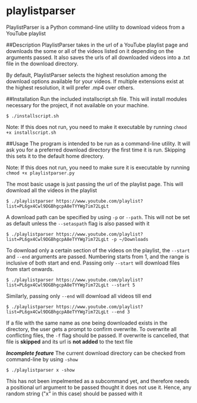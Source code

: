 # playlistparser
PlaylistParser is a Python command-line utility to download videos from a YouTube playlist 

##Description
PlaylistParser takes in the url of a YouTube playlist page and downloads the some or all of the videos listed on it depending on the arguments passed. It also saves the urls of all downloaded videos into a .txt file in the download directory.

By default, PlaylistParser selects the highest resolution among the download options available for your videos. If multiple extensions exist at the highest resolution, it will prefer .mp4 over others.

##Installation
Run the included installscript.sh file. This will install modules necessary for the project, if not available on your machine.
```
$ ./installscript.sh
```
Note: If this does not run, you need to make it executable by running `chmod +x installscript.sh`

##Usage
The program is intended to be run as a command-line utility. It will ask you for a preferred download directory the first time it is run. Skipping this sets it to the default home directory.

Note: If this does not run, you need to make sure it is executable by running `chmod +x playlistparser.py`

The most basic usage is just passing the url of the playlist page. This will download all the videos in the playlist
```
$ ./playlistparser https://www.youtube.com/playlist?list=PL6gx4Cwl9DGBhgcpA8eTYYWg7im72LgLt
```

A download path can be specified by using `-p` or `--path`. This will not be set as default unless the `--setaspath` flag is also passed with it
```
$ ./playlistparser https://www.youtube.com/playlist?list=PL6gx4Cwl9DGBhgcpA8eTYYWg7im72LgLt -p ~/Downloads
```
To download only a certain section of the videos on the playlist, the `--start` and `--end` arguments are passed. Numbering starts from 1, and the range is inclusive of both start and end.
Passing only `--start` will download files from start onwards.
```
$ ./playlistparser https://www.youtube.com/playlist?list=PL6gx4Cwl9DGBhgcpA8eTYYWg7im72LgLt --start 5
```
Similarly, passing only `--end` will download all videos till end
```
$ ./playlistparser https://www.youtube.com/playlist?list=PL6gx4Cwl9DGBhgcpA8eTYYWg7im72LgLt --end 3
```

If a file with the same name as one being downloaded exists in the directory, the user gets a prompt to confirm overwrite. To overwrite all conflicting files, the `-f` flag should be passed. If overwrite is cancelled, that file is **skipped** and its url is **not added** to the text file

**_Incomplete feature_** The current download directory can be checked from command-line by using `-show`
```
$ ./playlistparser x -show
```
This has not been impelmented as a subcommand yet, and therefore needs a positional url argument to be passed thought it does not use it. Hence, any random string ("x" in this case) should be passed with it
